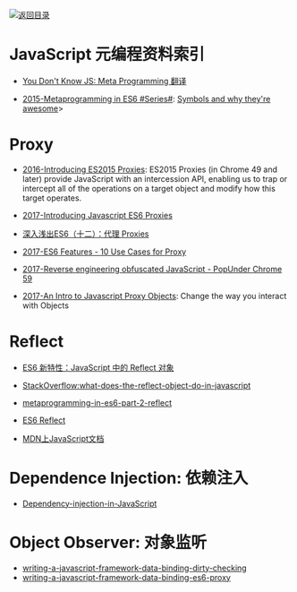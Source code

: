 [![返回目录](https://parg.co/UGo)](https://parg.co/b4z) 
 

# JavaScript 元编程资料索引

- [You Don't Know JS: Meta Programming 翻译](https://github.com/lishengzxc/bblog/issues/4)

- [2015-Metaprogramming in ES6 #Series#](https://www.keithcirkel.co.uk/metaprogramming-in-es6-symbols/): [Symbols and why they're awesome](https://www.keithcirkel.co.uk/metaprogramming-in-es6-symbols/)> 


# Proxy
- [2016-Introducing ES2015 Proxies](https://developers.google.com/web/updates/2016/02/es2015-proxies): ES2015 Proxies (in Chrome 49 and later) provide JavaScript with an intercession API, enabling us to trap or intercept all of the operations on a target object and modify how this target operates.

- [2017-Introducing Javascript ES6 Proxies](https://codeburst.io/introducing-javascript-es6-proxies-1327419ab413)

- [深入浅出ES6（十二）：代理 Proxies](http://www.infoq.com/cn/articles/es6-in-depth-proxies-and-reflect/)

- [2017-ES6 Features - 10 Use Cases for Proxy](http://dealwithjs.io/es6-features-10-use-cases-for-proxy/)

- [2017-Reverse engineering obfuscated JavaScript - PopUnder Chrome 59](https://parg.co/b2D)

- [2017-An Intro to Javascript Proxy Objects](https://parg.co/URf): Change the way you interact with Objects

# Reflect

- [ES6 新特性：JavaScript 中的 Reflect 对象](http://www.codeceo.com/article/javascript-reflect-object-es6.html)

- [StackOverflow:what-does-the-reflect-object-do-in-javascript](http://stackoverflow.com/questions/25421903/what-does-the-reflect-object-do-in-javascript)

- [metaprogramming-in-es6-part-2-reflect](https://www.keithcirkel.co.uk/metaprogramming-in-es6-part-2-reflect/)

- [ES6 Reflect](https://zhuanlan.zhihu.com/p/24778807)

- [MDN上JavaScript文档](https://developer.mozilla.org/zh-CN/docs/Web/JavaScript/Reference/Global_Objects/Reflect)

# Dependence Injection: 依赖注入

- [Dependency-injection-in-JavaScript](http://krasimirtsonev.com/blog/article/Dependency-injection-in-JavaScript)

# Object Observer: 对象监听

- [writing-a-javascript-framework-data-binding-dirty-checking](https://blog.risingstack.com/writing-a-javascript-framework-data-binding-dirty-checking/)
- [writing-a-javascript-framework-data-binding-es6-proxy](https://blog.risingstack.com/writing-a-javascript-framework-data-binding-es6-proxy/)
